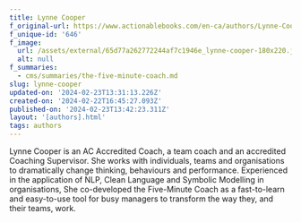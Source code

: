 ```yaml
---
title: Lynne Cooper
f_original-url: https://www.actionablebooks.com/en-ca/authors/Lynne-Cooper/
f_unique-id: '646'
f_image:
  url: /assets/external/65d77a262772244af7c1946e_lynne-cooper-180x220.jpeg
  alt: null
f_summaries:
  - cms/summaries/the-five-minute-coach.md
slug: lynne-cooper
updated-on: '2024-02-23T13:31:13.226Z'
created-on: '2024-02-22T16:45:27.093Z'
published-on: '2024-02-23T13:42:23.311Z'
layout: '[authors].html'
tags: authors
---
```


Lynne Cooper is an AC Accredited Coach, a team coach and an accredited Coaching Supervisor. She works with individuals, teams and organisations to dramatically change thinking, behaviours and performance. Experienced in the application of NLP, Clean Language and Symbolic Modelling in organisations, She co-developed the Five-Minute Coach as a fast-to-learn and easy-to-use tool for busy managers to transform the way they, and their teams, work.

